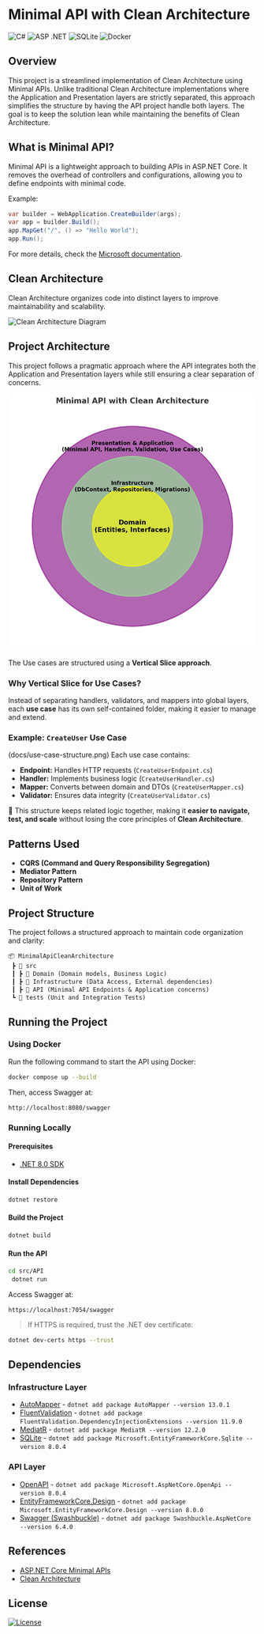 # Minimal API with Clean Architecture

![C#](https://img.shields.io/badge/c%23-%23239120.svg?style=for-the-badge&logo=csharp&logoColor=white)
![ASP .NET](https://img.shields.io/badge/ASP_.NET-v8.0-808080?style=for-the-badge&logo=.net&logoColor=white&&labelColor=purple)
![SQLite](https://img.shields.io/badge/sqlite-%2307405e.svg?style=for-the-badge&logo=sqlite&logoColor=white)
![Docker](https://img.shields.io/badge/docker-%230db7ed.svg?style=for-the-badge&logo=docker&logoColor=white)

## Overview
This project is a streamlined implementation of Clean Architecture using Minimal APIs. Unlike traditional Clean Architecture implementations where the Application and Presentation layers are strictly separated, this approach simplifies the structure by having the API project handle both layers. The goal is to keep the solution lean while maintaining the benefits of Clean Architecture.

## What is Minimal API?
Minimal API is a lightweight approach to building APIs in ASP.NET Core. It removes the overhead of controllers and configurations, allowing you to define endpoints with minimal code.

Example:
```csharp
var builder = WebApplication.CreateBuilder(args);
var app = builder.Build();
app.MapGet("/", () => "Hello World");
app.Run();
```

For more details, check the [Microsoft documentation](https://learn.microsoft.com/en-us/aspnet/core/fundamentals/minimal-apis/overview?view=aspnetcore-8.0).

## Clean Architecture
Clean Architecture organizes code into distinct layers to improve maintainability and scalability. 

![Clean Architecture Diagram](https://blog.cleancoder.com/uncle-bob/images/2012-08-13-the-clean-architecture/CleanArchitecture.jpg)

## Project Architecture
This project follows a pragmatic approach where the API integrates both the Application and Presentation layers while still ensuring a clear separation of concerns.


![Minimal API with Clean Architecture](docs/minimal-api-clean-architecture.jpg)

The Use cases are structured using a **Vertical Slice approach**. 

### **Why Vertical Slice for Use Cases?**
Instead of separating handlers, validators, and mappers into global layers, each **use case** has its own self-contained folder, making it easier to manage and extend.

### **Example: `CreateUser` Use Case**
(docs/use-case-structure.png)
Each use case contains:
- **Endpoint:** Handles HTTP requests (`CreateUserEndpoint.cs`)
- **Handler:** Implements business logic (`CreateUserHandler.cs`)
- **Mapper:** Converts between domain and DTOs (`CreateUserMapper.cs`)
- **Validator:** Ensures data integrity (`CreateUserValidator.cs`)

📌 This structure keeps related logic together, making it **easier to navigate, test, and scale** without losing the core principles of **Clean Architecture**.

## Patterns Used
- **CQRS (Command and Query Responsibility Segregation)**
- **Mediator Pattern**
- **Repository Pattern**
- **Unit of Work**

## Project Structure
The project follows a structured approach to maintain code organization and clarity:
```
📦 MinimalApiCleanArchitecture
 ┣ 📂 src
 ┃ ┣ 📂 Domain (Domain models, Business Logic)
 ┃ ┣ 📂 Infrastructure (Data Access, External dependencies)
 ┃ ┣ 📂 API (Minimal API Endpoints & Application concerns)
 ┗ 📂 tests (Unit and Integration Tests)
```

## Running the Project
### Using Docker
Run the following command to start the API using Docker:
```bash
docker compose up --build
```
Then, access Swagger at:
```
http://localhost:8080/swagger
```

### Running Locally
#### Prerequisites
- [.NET 8.0 SDK](https://dotnet.microsoft.com/en-us/download/dotnet/8.0)

#### Install Dependencies
```bash
dotnet restore
```

#### Build the Project
```bash
dotnet build
```

#### Run the API
```bash
cd src/API
 dotnet run
```
Access Swagger at:
```
https://localhost:7054/swagger
```
> If HTTPS is required, trust the .NET dev certificate:
```bash
dotnet dev-certs https --trust
```

## Dependencies
### Infrastructure Layer
- [AutoMapper](https://www.nuget.org/packages/automapper/) - `dotnet add package AutoMapper --version 13.0.1`
- [FluentValidation](https://www.nuget.org/packages/FluentValidation.DependencyInjectionExtensions) - `dotnet add package FluentValidation.DependencyInjectionExtensions --version 11.9.0`
- [MediatR](https://www.nuget.org/packages/MediatR) - `dotnet add package MediatR --version 12.2.0`
- [SQLite](https://www.nuget.org/packages/Microsoft.EntityFrameworkCore.Sqlite/) - `dotnet add package Microsoft.EntityFrameworkCore.Sqlite --version 8.0.4`

### API Layer
- [OpenAPI](https://www.nuget.org/packages/Microsoft.AspNetCore.OpenApi/) - `dotnet add package Microsoft.AspNetCore.OpenApi --version 8.0.4`
- [EntityFrameworkCore.Design](https://www.nuget.org/packages/Microsoft.EntityFrameworkCore.Design/) - `dotnet add package Microsoft.EntityFrameworkCore.Design --version 8.0.0`
- [Swagger (Swashbuckle)](https://www.nuget.org/packages/Swashbuckle.AspNetCore/) - `dotnet add package Swashbuckle.AspNetCore --version 6.4.0`

## References
- [ASP.NET Core Minimal APIs](https://learn.microsoft.com/en-us/aspnet/core/fundamentals/minimal-apis/overview?view=aspnetcore-8.0)
- [Clean Architecture](https://blog.cleancoder.com/uncle-bob/2012/08/13/the-clean-architecture.html)

## License
[![License](https://img.shields.io/github/license/Ileriayo/markdown-badges?style=for-the-badge)](./LICENSE)

